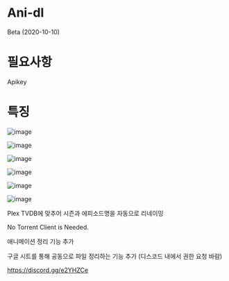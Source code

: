# Ani-dl

Beta (2020-10-10)

# 필요사항

Apikey 

# 특징


![image](https://user-images.githubusercontent.com/70357228/93705827-98a88c80-fb5b-11ea-925a-d97c2332fd19.png)

![image](https://user-images.githubusercontent.com/70357228/93705830-a2ca8b00-fb5b-11ea-84b5-a9aec71faa56.png)



![image](https://user-images.githubusercontent.com/70357228/93707361-c47e3f00-fb68-11ea-822d-23c6fbcbb182.png)

![image](https://user-images.githubusercontent.com/70357228/95635333-16124d80-0ac7-11eb-8fa5-ed5a4a707457.png)

![image](https://user-images.githubusercontent.com/70357228/95635354-27f3f080-0ac7-11eb-9d1e-9867bc95166d.png)

![image](https://user-images.githubusercontent.com/70357228/95635922-c03ea500-0ac8-11eb-960c-de7982e4e1bd.png)

Plex TVDB에 맞추어 시즌과 에피소드명을 자동으로 리네이밍

No Torrent Client is Needed.

애니메이션 정리 기능 추가

구글 시트를 통해 공동으로 파일 정리하는 기능 추가 (디스코드 내에서 권한 요청 바람)

https://discord.gg/e2YHZCe
